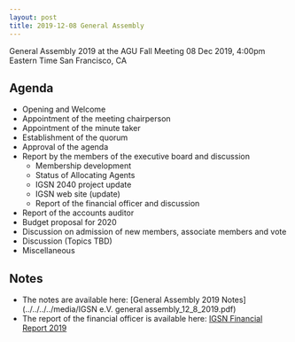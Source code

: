 ```yaml
---
layout: post
title: 2019-12-08 General Assembly
---
```


General Assembly 2019 at the AGU Fall Meeting
08 Dec 2019, 4:00pm Eastern Time
San Francisco, CA

## Agenda ##
  - Opening and Welcome
  - Appointment of the meeting chairperson
  - Appointment of the minute taker
  - Establishment of the quorum
  - Approval of the agenda
  - Report by the members of the executive board and discussion
      - Membership development
      - Status of Allocating Agents
      - IGSN 2040 project update
      - IGSN web site (update)
      - Report of the financial officer and discussion
  - Report of the accounts auditor
  - Budget proposal for 2020
  - Discussion on admission of new members, associate members and vote
  - Discussion (Topics TBD)
  - Miscellaneous


## Notes ##

  - The notes are available here: [General Assembly 2019 Notes](../../../../media/IGSN e.V. general assembly_12_8_2019.pdf)
  - The report of the financial officer is available here: [IGSN Financial Report 2019](../../../../media/IGSN-financial-report-2019.pdf)
